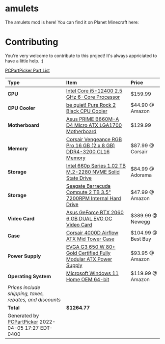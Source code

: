 # amulets
The amulets mod is here! You can find it on Planet Minecraft here: <insert pmc link>

# Contributing
You're very welcome to contribute to this project! It's always appriciated to have a little help. :)

  [PCPartPicker Part List](https://pcpartpicker.com/list/FVqsXy)

Type|Item|Price
:----|:----|:----
**CPU** | [Intel Core i5-12400 2.5 GHz 6-Core Processor](https://pcpartpicker.com/product/tLKKHx/intel-core-i5-12400-25-ghz-6-core-processor-bx8071512400) | $159.99 
**CPU Cooler** | [be quiet! Pure Rock 2 Black CPU Cooler](https://pcpartpicker.com/product/TyBhP6/be-quiet-pure-rock-2-black-cpu-cooler-bk007) | $44.90 @ Amazon 
**Motherboard** | [Asus PRIME B660M-A D4 Micro ATX LGA1700 Motherboard](https://pcpartpicker.com/product/yZPQzy/asus-prime-b660m-a-d4-micro-atx-lga1700-motherboard-prime-b660m-a-d4) | $129.99 
**Memory** | [Corsair Vengeance RGB Pro 16 GB (2 x 8 GB) DDR4-3200 CL16 Memory](https://pcpartpicker.com/product/QDhKHx/corsair-vengeance-rgb-pro-16gb-2-x-8gb-ddr4-3200-memory-cmw16gx4m2c3200c16) | $87.99 @ Corsair 
**Storage** | [Intel 660p Series 1.02 TB M.2-2280 NVME Solid State Drive](https://pcpartpicker.com/product/9nhKHx/intel-660p-series-1tb-m2-2280-solid-state-drive-ssdpeknw010t8x1) | $84.99 @ Adorama 
**Storage** | [Seagate Barracuda Compute 2 TB 3.5" 7200RPM Internal Hard Drive](https://pcpartpicker.com/product/mwrYcf/seagate-barracuda-computer-2-tb-35-7200rpm-internal-hard-drive-st2000dm008) | $47.99 @ Amazon 
**Video Card** | [Asus GeForce RTX 2060 6 GB DUAL EVO OC Video Card](https://pcpartpicker.com/product/fYNgXL/asus-geforce-rtx-2060-6-gb-dual-evo-oc-video-card-dual-rtx2060-o6g-evo) | $389.99 @ Newegg 
**Case** | [Corsair 4000D Airflow ATX Mid Tower Case](https://pcpartpicker.com/product/bCYQzy/corsair-4000d-airflow-atx-mid-tower-case-cc-9011200-ww) | $104.99 @ Best Buy 
**Power Supply** | [EVGA G3 650 W 80+ Gold Certified Fully Modular ATX Power Supply](https://pcpartpicker.com/product/y88H99/evga-supernova-g3-650w-80-gold-certified-fully-modular-atx-power-supply-220-g3-0650) | $93.95 @ Amazon 
**Operating System** | [Microsoft Windows 11 Home OEM 64-bit](https://pcpartpicker.com/product/dKkWGX/microsoft-windows-11-home-oem-64-bit-kw9-00633) | $119.99 @ Amazon 
 | *Prices include shipping, taxes, rebates, and discounts* |
 | **Total** | **$1264.77**
 | Generated by [PCPartPicker](https://pcpartpicker.com) 2022-04-05 17:27 EDT-0400 |
